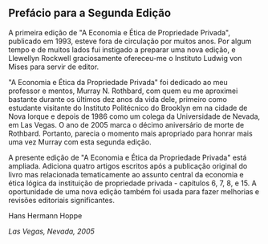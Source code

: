 ## Prefácio para a Segunda Edição

A primeira edição de "A Economia e Ética de Propriedade Privada", publicado em 1993, esteve fora de circulação por muitos anos. Por algum tempo e de muitos lados fui instigado a preparar uma nova edição, e Llewellyn Rockwell graciosamente ofereceu-me o Instituto Ludwig von Mises para servir de editor.

"A Economia e Ética da Propriedade Privada" foi dedicado ao meu professor e mentos, Murray N. Rothbard, com quem eu me aproximei bastante durante os últimos dez anos da vida dele, primeiro como estudante visitante do Instituto Politécnico do Brooklyn em na cidade de Nova Iorque e depois de 1986 como um colega da Universidade de Nevada, em Las Vegas. O ano de 2005 marca o décimo aniversário de morte de Rothbard. Portanto, parecia o momento mais apropriado para honrar mais uma vez Murray com esta segunda edição.

A presente edição de "A Economia e Ética da Propriedade Privada" está ampliada. Adiciona quatro artigos escritos após a publicação original do livro mas relacionada tematicamente ao assunto central da economia e ética lógica da instituição de propriedade privada - capítulos 6, 7, 8, e 15. A oportunidade de uma nova edição também foi usada para fazer melhorias e revisões editoriais significantes.

Hans Hermann Hoppe

*Las Vegas, Nevada, 2005*
